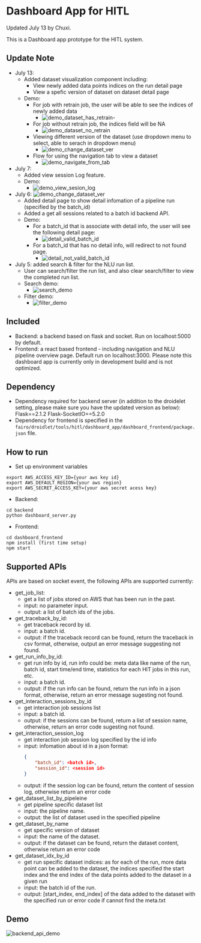 # Dashboard App for HITL
Updated July 13 by Chuxi.

This is a Dashboard app prototype for the HITL system.

## Update Note
- July 13:
    - Added dataset visualization component including:
        - View newly added data points indices on the run detail page
        - View a spefic version of dataset on dataset detail page
    - Demo:
        - For job with retrain job, the user will be able to see the indices of newly added data
            - ![demo_dataset_has_retrain](https://user-images.githubusercontent.com/51009396/178807612-89f8d3cb-3555-45be-9bc1-20349129eb11.gif)- 
        - For job without retrain job, the indices field will be NA
            - ![demo_dataset_no_retrain](https://user-images.githubusercontent.com/51009396/178807684-4bc5544e-c8a8-4322-a46c-ed5cdc3345ac.gif)
        - Viewing different version of the dataset (use dropdown menu to select, able to serach in dropdown menu)
            -  ![demo_change_dataset_ver](https://user-images.githubusercontent.com/51009396/178807722-62baf30a-9c0f-4935-8061-098a5f90ab4f.gif)
        - Flow for using the navigation tab to view a dataset
            - ![demo_navigate_from_tab](https://user-images.githubusercontent.com/51009396/178807807-68425eaa-418a-4128-bc9c-076d8aef3fd5.gif)
- July 7:
    - Added view session Log feature.
    - Demo:
        - ![demo_view_sesion_log](https://user-images.githubusercontent.com/51009396/178044751-8d099829-cc2f-4353-8bfd-e81e9a23b63e.gif)
- July 6: ![demo_change_dataset_ver](https://user-images.githubusercontent.com/51009396/178807740-b90ada63-573d-47ba-845e-8ab84033d184.gif)
    - Added detail page to show detail infomation of a pipeline run (specified by the batch_id)
    - Added a get all sessions related to a batch id backend API. 
    - Demo:
        - For a batch_id that is associate with detail info, the user will see the following detail page:
            - ![detail_valid_batch_id](https://user-images.githubusercontent.com/51009396/177655919-693870cc-595c-416e-ac25-651e3cccbeca.gif)
        - For a batch_id that has no detail info, will redirect to not found page.
            - ![detail_not_vaild_batch_id](https://user-images.githubusercontent.com/51009396/177655956-c398f669-90af-4a13-bdff-736057ca68cb.gif)
- July 5: added search & filter for the NLU run list. 
    - User can search/filter the run list, and also clear search/filter to view the completed run list. 
    - Search demo:
        - ![search_demo](https://user-images.githubusercontent.com/51009396/177654353-cf34635d-9571-4666-83c3-b9b33afde9a8.gif)
    - Filter demo:
        - ![filter_demo](https://user-images.githubusercontent.com/51009396/177654387-a660f9ae-c519-4e21-8c4c-07af9aa6cf76.gif)

## Included 
- Backend: a backend based on flask and socket. Run on localhost:5000 by default.
- Frontend: a react based frontend - including navigation and NLU pipeline overview page. Default run on localhost:3000.
Please note this dashboard app is currently only in development build and is not optimized.

## Dependency
- Dependency required for backend server (in addition to the droidelet setting, please make sure you have the updated version as below):
Flask==2.1.2
Flask-SocketIO==5.2.0
- Dependency for frontend is specified in the `fairo/droidlet/tools/hitl/dashboard_app/dashboard_frontend/package.json` file.

## How to run
- Set up environment variables
```
export AWS_ACCESS_KEY_ID={your aws key id}
export AWS_DEFAULT_REGION={your aws region}
export AWS_SECRET_ACCESS_KEY={your aws secret acess key}
```

- Backend:
```
cd backend
python dashboard_server.py
```

- Frontend:
```
cd dashboard_frontend
npm install (first time setup)
npm start
```

## Supported APIs
APIs are based on socket event, the following APIs are supported currently: 
- get_job_list:
    - get a list of jobs stored on AWS that has been run in the past. 
    - input: no parameter input.
    - output: a list of batch ids of the jobs.
- get_traceback_by_id:
    - get traceback record by id.
    - input: a batch id.
    - output: if the traceback record can be found, return the traceback in csv format, otherwise, output an error message suggesting not found.
- get_run_info_by_id:
    - get run info by id, run info could be:
        meta data like name of the run, batch id, start time/end time, statistics for each HIT jobs in this run, etc. 
    - input: a batch id.
    - output: if the run info can be found, return the run info in a json format, otherwise, return an error message sugesting not found.
- get_interaction_sessions_by_id
    - get interaction job sessions list
    - input: a batch id.
    - output: if the sessions can be found, return a list of session name, otherwise, return an error code sugesting not found.
- get_interaction_session_log
    - get interaction job session log specified by the id info
    - input: infomation about id in a json format:
        ```json
        {   
            "batch_id": <batch id>,
            "session_id": <session id>
        }
        ```
    - output: if the session log can be found, return the content of session log, otherwise return an error code
- get_dataset_list_by_pipeleine
    - get pipeline specific dataset list
    - input: the pipeline name.
    - output: the list of dataset used in the specified pipeline
- get_dataset_by_name
    - get specific version of dataset
    - input: the name of the dataset.
    - output: if the dataset can be found, return the dataset content, otherwise return an error code
- get_dataset_idx_by_id
    - get run specific dataset indices: as for each of the run, more data point can be added to the dataset, the indices specified the start index and the end index of the data points added to the dataset in a given run
    - input: the batch id of the run.
    - output: [start_index, end_index] of the data added to the dataset with the specified run or error code if cannot find the meta.txt
    
    

## Demo
![backend_api_demo](https://user-images.githubusercontent.com/51009396/175696481-532cec55-5b2e-4bae-bceb-9e7d3f2aa7b7.gif)
